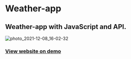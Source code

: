 # Weather-app
<h2>Weather-app with <strong>JavaScript</strong> and <strong>API</strong>.</h2>

![photo_2021-12-08_16-02-32](https://user-images.githubusercontent.com/83240328/145197721-14e9c79b-5a8a-4855-8438-7786754b8e89.jpg)

<h3><a href="https://hakimov-dev.github.io/Weather-app/" target="_blank">View website on demo</a></h3>
